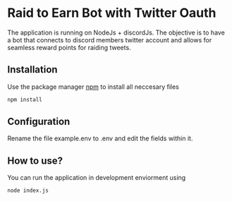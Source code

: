 # Raid to Earn Bot with Twitter Oauth

The application is running on NodeJs + discordJs. The objective is to have a bot that connects to discord members twitter account and allows for seamless reward points for raiding tweets.

## Installation

Use the package manager [npm](https://docs.npmjs.com/about-npm) to install all neccesary files
```bash 
npm install
```

## Configuration

Rename the file example.env to .env and edit the fields within it.


## How to use?

You can run the application in development enviorment using
```bash
node index.js
```
